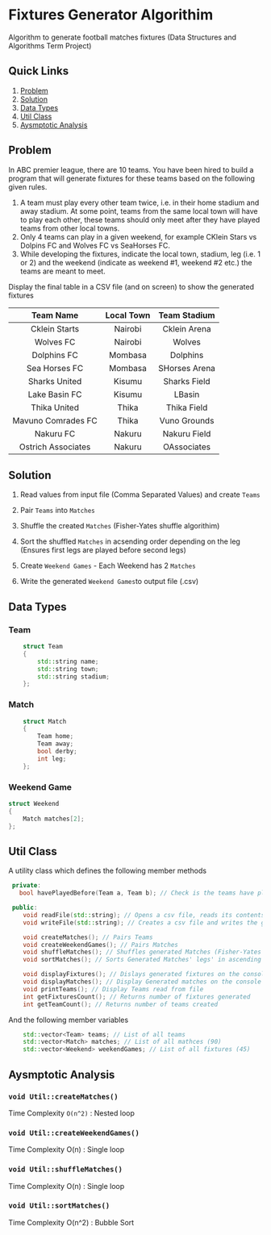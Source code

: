 # Fixtures Generator Algorithim
Algorithm to generate football matches fixtures (Data Structures and Algorithms Term Project)

## Quick Links
1. [Problem](#problem)
2. [Solution](#solution)
3. [Data Types](#data-types)
4. [Util Class](#util-class)
5. [Aysmptotic Analysis](#aysmptotic-analysis)

## Problem
In ABC premier league, there are 10 teams. You have been hired to build a program that will generate
fixtures for these teams based on the following given rules.

1. A team must play every other team twice, i.e. in their home stadium and away stadium. At some
point, teams from the same local town will have to play each other, these teams should only meet
after they have played teams from other local towns.
2. Only 4 teams can play in a given weekend, for example CKlein Stars vs Dolpins FC and Wolves
FC vs SeaHorses FC.
3. While developing the fixtures, indicate the local town, stadium, leg (i.e. 1 or 2) and the weekend
(indicate as weekend #1, weekend #2 etc.) the teams are meant to meet.

Display the final table in a CSV file (and on screen) to show the generated fixtures

| Team Name           | Local Town | Team Stadium  |
| :-----------------: |:----------:|:-------------:|
| Cklein Starts       | Nairobi    | Cklein Arena  |
| Wolves FC           | Nairobi    | Wolves        |
| Dolphins FC         | Mombasa    | Dolphins      |
| Sea Horses FC       | Mombasa    | SHorses Arena |
| Sharks United       | Kisumu     | Sharks Field  |
| Lake Basin FC       | Kisumu     | LBasin        |
| Thika United        | Thika      | Thika Field   |
| Mavuno Comrades FC  | Thika      | Vuno Grounds  |
| Nakuru FC           | Nakuru     | Nakuru Field  |
| Ostrich Associates  | Nakuru     | OAssociates   |


## Solution

1. Read values from input file (Comma Separated Values) and create `Teams`

2. Pair `Teams` into `Matches`

3. Shuffle the created `Matches` (Fisher-Yates shuffle algorithim)

4. Sort the shuffled `Matches` in acsending order depending on the leg (Ensures first legs are played before second legs)

5. Create `Weekend Games` - Each Weekend has 2 `Matches`

6. Write the generated `Weekend Games`to output file (.csv)

## Data Types

### Team

``` cpp
    struct Team
    {
        std::string name;
        std::string town;
        std::string stadium;
    };
```

### Match

```cpp
    struct Match
    {
        Team home;
        Team away;
        bool derby;
        int leg;
    };
```

### Weekend Game

```cpp
struct Weekend
{
    Match matches[2];
};
```

## Util Class
A utility class which defines the following member methods

```cpp
 private:
   bool havePlayedBefore(Team a, Team b); // Check is the teams have played with each other before

 public:
    void readFile(std::string); // Opens a csv file, reads its contents as it creates the teams
    void writeFile(std::string); // Creates a csv file and writes the generated fixtures

    void createMatches(); // Pairs Teams
    void createWeekendGames(); // Pairs Matches 
    void shuffleMatches(); // Shuffles generated Matches (Fisher-Yates shuffle algorithm)
    void sortMatches(); // Sorts Generated Matches' legs' in ascending order (Bubble sort)

    void displayFixtures(); // Dislays generated fixtures on the console
    void displayMatches(); // Display Generated matches on the console
    void printTeams(); // Display Teams read from file
    int getFixturesCount(); // Returns number of fixtures generated
    int getTeamCount(); // Returns number of teams created
```

And the following member variables

```cpp
    std::vector<Team> teams; // List of all teams
    std::vector<Match> matches; // List of all mathces (90)
    std::vector<Weekend> weekendGames; // List of all fixtures (45)
```


## Aysmptotic Analysis

###  `void Util::createMatches()`

Time Complexity `O(n^2)` : Nested loop

### `void Util::createWeekendGames()`

Time Complexity O(n) : Single loop

### `void Util::shuffleMatches()`

Time Complexity O(n) : Single loop

### `void Util::sortMatches()`

Time Complexity O(n^2) : Bubble Sort



